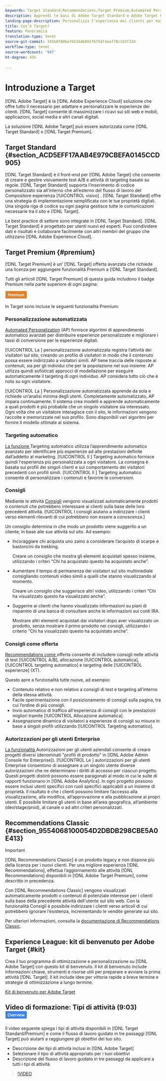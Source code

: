 ```yaml
---
keywords: Target Standard;Recommendations;Target Premium;Automated Personalization;targeting automatico;targeting automatico;autorizzazioni;cos'è adobe target;
description: Apprendi le basi di Adobe Target Standard e Adobe Target Premium. Target Premium include funzionalità avanzate non disponibili nel prodotto Standard.
landing-page-description: Personalizza l’esperienza dei clienti per massimizzare le entrate tramite siti web, app mobili, social media e altri canali digitali.
title: Cos’è Target?
feature: Panoramica
translation-type: tm+mt
source-git-commit: 345b0f805ef65364b891f6754f4aaf78c163f334
workflow-type: tm+mt
source-wordcount: '947'
ht-degree: 43%

---
```



# Introduzione a Target

[!DNL Adobe Target] è la  [!DNL Adobe Experience Cloud] soluzione che offre tutto il necessario per adattare e personalizzare le esperienze dei clienti. [!DNL Target] consente di massimizzare i ricavi sui siti web e mobili, applicazioni, social media e altri canali digitali.

La soluzione [!DNL Adobe Target] può essere autorizzata come [!DNL Target Standard] o [!DNL Target Premium].

## Target Standard {#section_ACD5EFF17AAB4E979CBEFA0145CCD905}

[!DNL Target Standard] è il front-end per  [!DNL Adobe Target] che consente di creare e gestire visivamente test A/B e attività di targeting basate su regole. [!DNL Target Standard] supporta l’inserimento di codice personalizzato sia all’interno che all’esterno del flusso di lavoro del Compositore esperienza  [!UICONTROL visivo] . [!DNL Target Standard] offre una strategia di implementazione semplificata con le tue proprietà digitali. Una singola riga di codice su ogni pagina gestisce tutte le comunicazioni necessarie tra il sito e  [!DNL Target].

Le best practice di settore sono integrate in [!DNL Target Standard]. [!DNL Target Standard] è progettato per utenti nuovi ed esperti. Puoi condividere dati e risultati e collaborare facilmente con altri membri del gruppo che utilizzano [!DNL Adobe Experience Cloud].

## Target Premium {#premium}

[!DNL Target Premium] è un’ [!DNL Target] offerta avanzata che richiede una licenza per aggiungere funzionalità Premium a  [!DNL Target Standard].

Tutti gli articoli [!DNL Target Premium] di questa guida includono il badge Premium nella parte superiore di ogni pagina:

![Badge Premium](/help/assets/premium.png)

In Target sono incluse le seguenti funzionalità Premium:

### Personalizzazione automatizzata

[Automated Personalization](/help/c-activities/t-automated-personalization/automated-personalization.md#task_8AAF837796D74CF893CA2F88BA1491C9)  (AP) fornisce algoritmi di apprendimento automatico avanzati per distribuire esperienze personalizzate e migliorare i tassi di conversione per le esperienze digitali.

[!UICONTROL La ] personalizzazione automatizzata registra l’attività dei visitatori sul sito, creando un profilo di visitatori in modo che il contenuto possa essere indirizzato a visitatori simili. AP tiene traccia delle risposte ai contenuti, sia per gli individui che per la popolazione nel suo insieme. AP utilizza quindi sofisticati approcci di modellazione per eseguire automaticamente il targeting di ogni individuo. AP considera tutto ciò che è noto su ogni visitatore.

[!UICONTROL La ] Personalizzazione automatizzata apprende da sola e richiede un’analisi minima degli utenti. Completamente automatizzato, AP impara continuamente. Il sistema crea modelli e apprende automaticamente a quali prodotti è più probabile che un singolo visitatore sia interessato. Ogni volta che un visitatore interagisce con il sito, le informazioni vengono raccolte e memorizzate nel suo profilo. Sono disponibili vari algoritmi per fornire il modello ottimale al sistema.

### Targeting automatico

[La funzione ](/help/c-activities/auto-target/auto-target-to-optimize.md) Targeting automatico utilizza l’apprendimento automatico avanzato per identificare più esperienze ad alte prestazioni definite dall’addetto al marketing. [!UICONTROL Il ] Targeting automatico fornisce quindi l&#39;esperienza più personalizzata a ogni visitatore. La consegna è basata sui profili dei singoli clienti e sul comportamento dei visitatori precedenti con profili simili. [!UICONTROL Il ] Targeting automatico consente di personalizzare i contenuti e favorire le conversioni.

### Consigli

Mediante le attività [Consigli](/help/c-recommendations/recommendations.md#concept_7556C8A4543942F2A77B13A29339C0C0) vengono visualizzati automaticamente prodotti o contenuti che potrebbero interessare ai clienti sulla base delle loro precedenti attività. [!UICONTROL I consigli aiutano a indirizzare i clienti verso elementi rilevanti di cui potrebbero non essere a conoscenza.]

Un consiglio determina in che modo un prodotto viene suggerito a un cliente, in base alle sue attività sul sito. Ad esempio:

* Incoraggiare chi acquista uno zaino a considerare l’acquisto di scarpe e bastoncini da trekking.

   Creare un consiglio che mostra gli elementi acquistati spesso insieme, utilizzando i criteri “Chi ha acquistato questo ha acquistato anche”.

* Aumentare il tempo di permanenza dei visitatori sul sito multimediale consigliando contenuti video simili a quelli che stanno visualizzando al momento.

   Creare un consiglio che suggerisce altri video, utilizzando i criteri “Chi ha visualizzato questo ha visualizzato anche”.

* Suggerire ai clienti che hanno visualizzato informazioni su piani di risparmio di una banca di consultare anche le informazioni sui conti IRA.

   Mostrare altri elementi acquistati dai visitatori dopo aver visualizzato un prodotto, senza mostrare il primo prodotto nei consigli, utilizzando i criterio “Chi ha visualizzato questo ha acquistato anche”.

### Consigli come offerta

[Recommendations come ](/help/c-recommendations/recommendations-as-an-offer.md) offerta consente di includere consigli nelle attività di test  [!UICONTROL A/B], allocazione  [!UICONTROL automatica],  [!UICONTROL targeting automatico] e targeting delle  [!UICONTROL esperienze]  (XT).

Questo apre a funzionalità tutte nuove, ad esempio:

* Contenuto relativo e non relativo a consigli di test e targeting all’interno della stessa attività.
* Facile sperimentazione con il posizionamento di consigli sulla pagina, tra cui l’ordine di più consigli.
* Invio automatico di traffico all&#39;esperienza di consigli con le prestazioni migliori tramite [!UICONTROL Allocazione automatica].
* Assegnazione dinamica di visitatori a esperienze di consigli su misura in base a singoli profili utilizzando [!UICONTROL Targeting automatico].

### Autorizzazioni per gli utenti Enterprise

[La funzionalità ](/help/administrating-target/c-user-management/property-channel/property-channel.md#concept_E396B16FA2024ADBA27BC056138F9838) Autorizzazioni per gli utenti aziendali consente di creare progetti diversi (denominati &quot;profili di prodotto&quot; in  [!DNL Adobe Admin Console for Enterprise]). [!UICONTROL Le ] autorizzazioni per gli utenti Enterprise consentono di assegnare a un singolo utente diverse autorizzazioni che ne determinano i diritti di accesso per ciascun progetto. Questi progetti distinti possono essere paragonati al modo in cui le suite di rapporti funzionano in [!DNL Adobe Analytics]. In ogni progetto possono essere inclusi utenti specifici con ruoli specifici applicabili a un insieme di proprietà. Il risultato è che i clienti possono limitare l’accesso alla visualizzazione, alla modifica, all’approvazione e alla pubblicazione ai propri utenti. È possibile limitare gli utenti in base all’area geografica, all’ambiente (dev/stage/prod), al canale o ad altri criteri personalizzati.

## Recommendations Classic {#section_9554068100054D2DBDB298CBE5A0E413}

>[!IMPORTANT]
>
>[!DNL Recommendations Classic] è un prodotto legacy e non dispone più della licenza per i nuovi clienti. Per una migliore esperienza [!DNL Recommendations], effettua l’aggiornamento alle attività [!DNL Recommendations] disponibili in [!DNL Adobe Target Premium], come descritto in precedenza.

Con [!DNL Recommendations Classic] vengono visualizzati automaticamente prodotti o contenuti di potenziale interesse per i clienti sulla base della precedente attività dell&#39;utente sul sito web. Con la funzionalità Consigli è possibile indirizzare i clienti verso articoli di cui potrebbero ignorare l’esistenza, incrementando le vendite generate sul sito.

Per ulteriori informazioni, consulta la [documentazione di Recommendations Classic](/help/assets/adobe-recommendations-classic.pdf).

## Experience League: kit di benvenuto per Adobe Target {#kit}

Crea il tuo programma di ottimizzazione e personalizzazione su [!DNL Adobe Target] con questo kit di benvenuto. Il kit di benvenuto include informazioni chiave, strumenti e risorse utili per preparare e avviare la prima attività [!DNL Target]. Il kit include idee per vittorie rapide a breve termine e strategie di ottimizzazione a lungo termine.

[Kit di benvenuto per Adobe Target](https://expleague.azureedge.net/pdf/Adobe-Target-Welcome-Kit.pdf)

## Video di formazione: Tipi di attività (9:03) ![Badge panoramica](/help/assets/overview.png)

Il video seguente spiega i tipi di attività disponibili in [!DNL Target Standard/Premium] e come il flusso di lavoro guidato in tre passaggi [!DNL Target] può aiutarti a raggiungere gli obiettivi del tuo sito.

* Descrizione dei tipi di attività inclusi in [!DNL Adobe Target]
* Selezionare il tipo di attività appropriato per i tuoi obiettivi
* Descrizione del flusso di lavoro guidato in tre passaggi da applicare a tutti i tipi di attività

>[!VIDEO](https://video.tv.adobe.com/v/17386)
